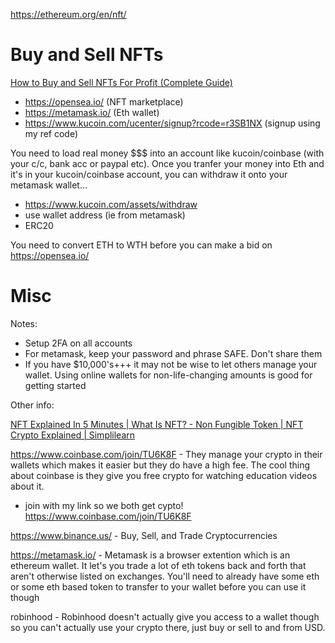 https://ethereum.org/en/nft/

# Buy and Sell NFTs

[How to Buy and Sell NFTs For Profit (Complete Guide)](https://www.youtube.com/watch?v=9yrj2iSuI38)
  - https://opensea.io/ (NFT marketplace)
  - https://metamask.io/ (Eth wallet)
  - https://www.kucoin.com/ucenter/signup?rcode=r3SB1NX (signup using my ref code)

You need to load real money $$$ into an account like kucoin/coinbase (with your c/c, bank acc or paypal etc).
Once you tranfer your money into Eth and it's in your kucoin/coinbase account, you can withdraw it onto your metamask wallet...

- https://www.kucoin.com/assets/withdraw
- use wallet address (ie from metamask)
- ERC20

You need to convert ETH to WTH before you can make a bid on https://opensea.io/

# Misc

Notes:

- Setup 2FA on all accounts
- For metamask, keep your password and phrase SAFE. Don't share them
- If you have $10,000's+++ it may not be wise to let others manage your wallet. Using online wallets for non-life-changing amounts is good for getting started

Other info:

[NFT Explained In 5 Minutes | What Is NFT? - Non Fungible Token | NFT Crypto Explained | Simplilearn](https://www.youtube.com/watch?v=NNQLJcJEzv0)

https://www.coinbase.com/join/TU6K8F - They manage your crypto in their wallets which makes it easier but they do have a high fee. The cool thing about coinbase is they give you free crypto for watching education videos about it.

- join with my link so we both get cypto! https://www.coinbase.com/join/TU6K8F

https://www.binance.us/ - Buy, Sell, and Trade Cryptocurrencies

https://metamask.io/ - Metamask is a browser extention which is an ethereum wallet. It let's you trade a lot of eth tokens back and forth that aren't otherwise listed on exchanges. You'll need to already have some eth or some eth based token to transfer to your wallet before you can use it though

robinhood - Robinhood doesn't actually give you access to a wallet though so you can't actually use your crypto there, just buy or sell to and from USD.
